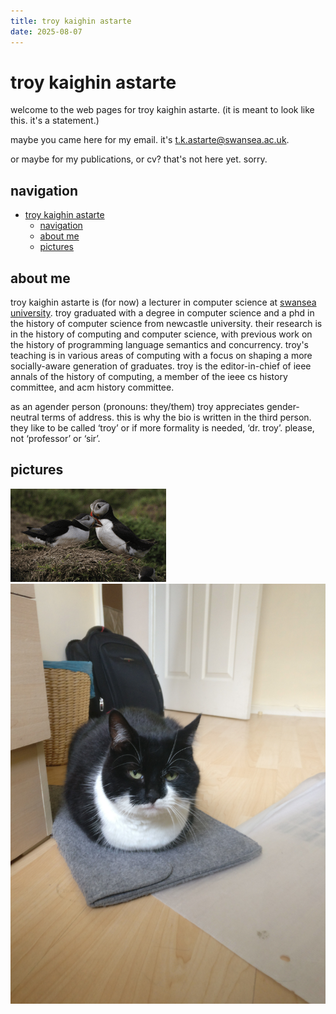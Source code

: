 ```yaml
---
title: troy kaighin astarte
date: 2025-08-07
---
```

# troy kaighin astarte

welcome to the web pages for troy kaighin astarte. (it is meant to look like this. it's a statement.)

maybe you came here for my email. it's <t.k.astarte@swansea.ac.uk>. 

or maybe for my publications, or cv? that's not here yet. sorry.

## navigation

- [troy kaighin astarte](#troy-kaighin-astarte)
  - [navigation](#navigation)
  - [about me](#about-me)
  - [pictures](#pictures)

## about me

troy kaighin astarte is (for now) a lecturer in computer science at [swansea university](https://www.swansea.ac.uk/staff/t.k.astarte/). troy graduated with a degree in computer science and a phd in the history of computer science from newcastle university. their research is in the history of computing and computer science, with previous work on the history of programming language semantics and concurrency. troy's teaching is in various areas of computing with a focus on shaping a more socially-aware generation of graduates. troy is the editor-in-chief of ieee annals of the history of computing, a member of the ieee cs history committee, and acm history committee.

as an agender person (pronouns: they/them) troy appreciates gender-neutral terms of address. this is why the bio is written in the third person. they like to be called ‘troy’ or if more formality is needed, ‘dr. troy’. please, not ‘professor’ or ‘sir’.

## pictures

![two puffins preening each other](res/img/puffins.gif)
![it's my cat misty](res/img/Misty_loafing_around.png)
